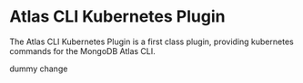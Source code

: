 # Atlas CLI Kubernetes Plugin

The Atlas CLI Kubernetes Plugin is a first class plugin, providing kubernetes commands for the MongoDB Atlas CLI.

dummy change
